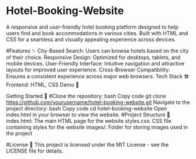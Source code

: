 # Hotel-Booking-Website
A responsive and user-friendly hotel booking platform designed to help users find and book accommodations in various cities. Built with HTML and CSS for a seamless and visually appealing experience across devices.

#Features ✨
City-Based Search: Users can browse hotels based on the city of their choice.
Responsive Design: Optimized for desktops, tablets, and mobile devices.
User-Friendly Interface: Intuitive navigation and attractive layouts for improved user experience.
Cross-Browser Compatibility: Ensures a consistent experience across major web browsers.
Tech Stack 🛠️
Frontend: HTML, CSS
Demo 📸

Getting Started 🚀
#Clone the repository:
bash
Copy code
git clone https://github.com/yourusername/hotel-booking-website.git
Navigate to the project directory:
bash
Copy code
cd hotel-booking-website
Open index.html in your browser to view the website.
#Project Structure 📂
index.html: The main HTML page for the website
styles.css: CSS file containing styles for the website
images/: Folder for storing images used in the project

#License 📜
This project is licensed under the MIT License - see the LICENSE file for details.
